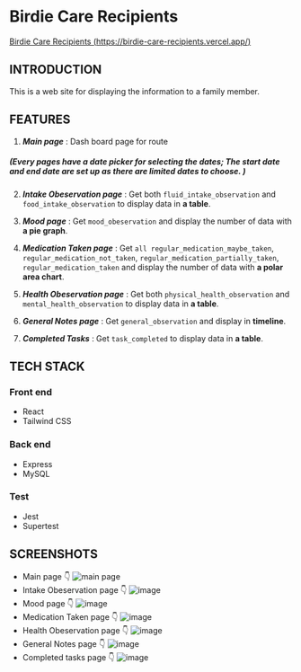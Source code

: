 # Birdie Care Recipients

[Birdie Care Recipients (https://birdie-care-recipients.vercel.app/)](https://birdie-care-recipients.vercel.app/)

## INTRODUCTION

This is a web site for displaying the information to a family member.

## FEATURES
1. **_Main page_** : Dash board page for route

##### (Every pages have a date picker for selecting the dates; The start date and end date are set up as there are limited dates to choose. )

2. **_Intake Obeservation page_** : Get both `fluid_intake_observation` and `food_intake_observation` to display data in **a table**.

3. **_Mood page_** : Get `mood_obeservation` and display the number of data with **a pie graph**.

4. **_Medication Taken page_** : Get `all regular_medication_maybe_taken`, `regular_medication_not_taken`, `regular_medication_partially_taken`, `regular_medication_taken` and display the number of data with **a polar area chart**.

5. **_Health Obeservation page_** : Get both `physical_health_observation` and `mental_health_observation` to display data in **a table**.

6. **_General Notes page_** : Get `general_observation` and display in **timeline**.

7. **_Completed Tasks_** : Get `task_completed` to display data in **a table**.

## TECH STACK
### Front end
- React
- Tailwind CSS

### Back end
- Express
- MySQL

### Test
- Jest
- Supertest

## SCREENSHOTS
- Main page 👇
![main page](https://user-images.githubusercontent.com/69186211/211999236-87698a5b-d336-4318-bd63-f4cc07195ed4.png)
- Intake Obeservation page 👇
![image](https://user-images.githubusercontent.com/69186211/211999598-bd88153f-12ff-4f40-8a5d-459fbe0cf8e9.png)
- Mood page 👇
![image](https://user-images.githubusercontent.com/69186211/211999680-780e9295-7443-4059-b46e-bb02bee20e87.png)
- Medication Taken page 👇
![image](https://user-images.githubusercontent.com/69186211/211999838-89a14293-7ffd-4c71-ada0-9c739419c105.png)
- Health Obeservation page 👇
![image](https://user-images.githubusercontent.com/69186211/212000000-d7dc5fc0-9c47-47ce-9a8a-fc5e8d0fe190.png)
- General Notes page 👇
![image](https://user-images.githubusercontent.com/69186211/212000057-6eb856be-3821-419f-8718-36afd7e445e3.png)
- Completed tasks page 👇
![image](https://user-images.githubusercontent.com/69186211/212000098-26c714ef-24de-48cf-a69d-83efcae6c1dd.png)





